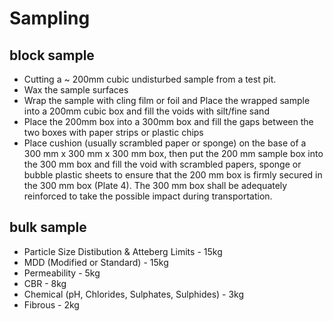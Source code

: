 # Sampling




## block sample

* Cutting a ~ 200mm cubic undisturbed sample from a test pit.
* Wax the sample surfaces
* Wrap the sample with cling film or foil and Place the wrapped sample into a 200mm cubic box and fill the voids with silt/fine sand
* Place the 200mm box into a 300mm box and fill the gaps between the two boxes with paper strips or plastic chips
* Place cushion (usually scrambled paper or sponge) on the base of a 300 mm x 300 mm x 300 mm box, then put the 200 mm sample box into 
the 300 mm box and fill the void with scrambled papers, sponge or bubble plastic sheets to ensure that the 200 mm box is firmly secured 
in the 300 mm box (Plate 4). The 300 mm box shall be adequately reinforced to take the possible impact during transportation. 



## bulk sample

* Particle Size Distibution & Atteberg Limits - 15kg
* MDD (Modified or Standard) - 15kg
* Permeability - 5kg
* CBR - 8kg
* Chemical (pH, Chlorides, Sulphates, Sulphides) - 3kg
* Fibrous - 2kg
